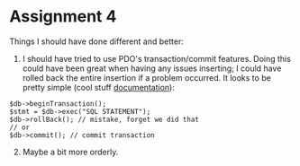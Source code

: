 Assignment 4
============

Things I should have done different and better:

1. I should have tried to use PDO's transaction/commit features. Doing this could have been great when having any issues inserting; I could have rolled back the entire insertion if a problem occurred. It looks to be pretty simple (cool stuff [documentation](http://php.net/manual/en/pdo.transactions.php)):
```
$db->beginTransaction();
$stmt = $db->exec("SQL STATEMENT");
$db->rollBack(); // mistake, forget we did that
// or
$db->commit(); // commit transaction
```
2. Maybe a bit more orderly.
